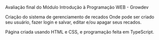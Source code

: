 Avaliação final do Módulo Introdução à Programação WEB - Growdev

Criação do sistema de gerenciamento de recados
Onde pode ser criado seu usuário, fazer login e salvar, editar e/ou apagar seus recados.

Página criada usando HTML e CSS, e programação feita em TypeScript.
